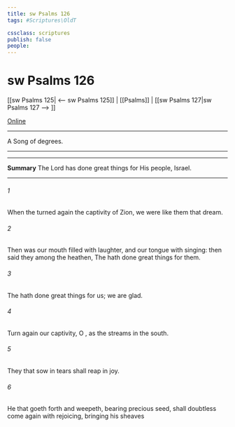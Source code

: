 ```yaml
---
title: sw Psalms 126
tags: #Scriptures\OldT

cssclass: scriptures
publish: false
people:
---
```


# sw Psalms 126
[[sw Psalms 125| <-- sw Psalms 125]] | [[Psalms]] | [[sw Psalms 127|sw Psalms 127 --> ]]

[Online](https://churchofjesuschrist.org/study/scriptures/ot/ps/126?lang=eng)

---
A Song of degrees.

---

---
__Summary__
The Lord has done great things for His people, Israel.

---
###### 1 
When the  turned again the captivity of Zion, we were like them that dream.

###### 2 
Then was our mouth filled with laughter, and our tongue with singing: then said they among the heathen, The  hath done great things for them.

###### 3 
The  hath done great things for us;  we are glad.

###### 4 
Turn again our captivity, O , as the streams in the south.

###### 5 
They that sow in tears shall reap in joy.

###### 6 
He that goeth forth and weepeth, bearing precious seed, shall doubtless come again with rejoicing, bringing his sheaves 

